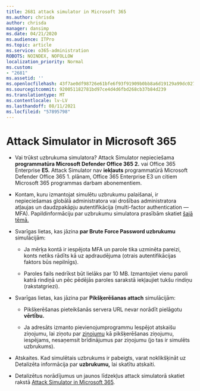 ```yaml
---
title: 2681 attack simulator in Microsoft 365
ms.author: chrisda
author: chrisda
manager: dansimp
ms.date: 04/21/2020
ms.audience: ITPro
ms.topic: article
ms.service: o365-administration
ROBOTS: NOINDEX, NOFOLLOW
localization_priority: Normal
ms.custom:
- "2681"
ms.assetid: ''
ms.openlocfilehash: 43f7ae0df98726e61bfe6f93f91909b0bb8a6d19129a99dc027e8b563bc35a6c
ms.sourcegitcommit: 920051182781bd97ce4d4d6fbd268cb37b84d239
ms.translationtype: MT
ms.contentlocale: lv-LV
ms.lasthandoff: 08/11/2021
ms.locfileid: "57895798"
---
```

# <a name="attack-simulator-in-microsoft-365"></a>Attack Simulator in Microsoft 365

- Vai trūkst uzbrukuma simulatora? Attack Simulator nepieciešama **programmatūra Microsoft Defender Office 365 2.** vai Office 365 Enterprise **E5.** Attack Simulator nav **iekļauts** programmatūrā Microsoft Defender Office 365 1. plānam, Office 365 Enterprise E3 un citiem Microsoft 365 programmas darbam abonementiem.

- Kontam, kuru izmantojat simulētu uzbrukumu palaišanai, ir nepieciešamas globālā administratora vai drošības administratora atļaujas un daudzpakāpju autentifikācija (multi-factor authentication — MFA). Papildinformāciju par uzbrukumu simulatora prasībām skatiet [šajā tēmā.](https://docs.microsoft.com/microsoft-365/security/office-365-security/attack-simulator)

- Svarīgas lietas, kas jāzina **par Brute Force Password uzbrukumu** simulācijām:

  - Ja mērķa kontā ir iespējota MFA un parole tika uzminēta pareizi, konts netiks rādīts kā uz apdraudējuma (otrais autentifikācijas faktors būs nepilnīgs).

  - Paroles fails nedrīkst būt lielāks par 10 MB. Izmantojiet vienu paroli katrā rindiņā un pēc pēdējās paroles sarakstā iekļaujiet tukšu rindiņu (rakstatgriezi).

- Svarīgas lietas, kas jāzina par **Pikšķerēšanas attach** simulācijām:

  - Pikšķerēšanas pieteikšanās servera URL nevar norādīt pielāgotu **vērtību.**

  - Ja adresāts izmanto pievienojumprogrammu Iespējot atskaišu ziņojumu, lai ziņotu par [ziņojumu](https://docs.microsoft.com/microsoft-365/security/office-365-security/enable-the-report-message-add-in) kā pikšķerēšanas ziņojumu, iespējams, nesaņemsit brīdinājumus par ziņojumu (jo tas ir simulēts uzbrukums).

- Atskaites. Kad simulētais uzbrukums ir pabeigts, varat noklikšķināt uz Detalizēta informācija par **uzbrukumu,** lai skatītu atskaiti.

- Detalizētus norādījumus un jaunos līdzekļus attack simulatorā skatiet rakstā [Attack Simulator in Microsoft 365](https://docs.microsoft.com/microsoft-365/security/office-365-security/attack-simulator).
